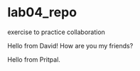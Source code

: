 # lab04_repo
exercise to practice collaboration


Hello from David! How are you my friends?

Hello from Pritpal.
